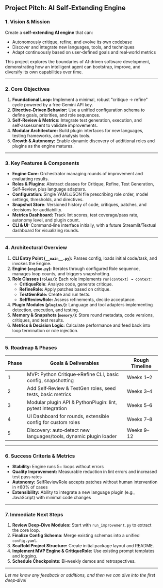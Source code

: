## Project Pitch: AI Self‑Extending Engine

### 1. Vision & Mission
Create a **self‑extending AI engine** that can:
- Autonomously critique, refine, and evolve its own codebase
- Discover and integrate new languages, tools, and techniques
- Adapt continuously based on user‑defined goals and real‑world metrics

This project explores the boundaries of AI‑driven software development, demonstrating how an intelligent agent can bootstrap, improve, and diversify its own capabilities over time.

---

### 2. Core Objectives
1. **Foundational Loop:** Implement a minimal, robust "critique → refine" cycle powered by a free Gemini API key.
2. **Directive‑Driven Behavior:** Use a unified configuration schema to define goals, priorities, and role sequences.
3. **Self‑Review & Metrics:** Integrate test generation, execution, and self‑assessment to validate improvements.
4. **Modular Architecture:** Build plugin interfaces for new languages, testing frameworks, and analysis tools.
5. **Growth & Autonomy:** Enable dynamic discovery of additional roles and plugins as the engine matures.

---

### 3. Key Features & Components
- **Engine Core:** Orchestrator managing rounds of improvement and evaluating results.
- **Roles & Plugins:** Abstract classes for Critique, Refine, Test Generation, Self‑Review, plus language adapters.
- **Configuration:** Single YAML/JSON file prescribing role order, model settings, thresholds, and directives.
- **Snapshot Store:** Versioned history of code, critiques, patches, and decisions for auditability.
- **Metrics Dashboard:** Track lint scores, test coverage/pass rate, autonomy level, and plugin count.
- **CLI & UI:** Command‑line interface initially, with a future Streamlit/Textual dashboard for visualizing rounds.

---

### 4. Architectural Overview
1. **CLI Entry Point (`__main__.py`):** Parses config, loads initial code/task, and invokes the Engine.
2. **Engine (`engine.py`):** Iterates through configured Role sequence, manages loop counts, and triggers snapshotting.
3. **Role Classes (`roles/`):** Each role implements `run(context) → context`:
   - **CritiqueRole:** Analyze code, generate critique.
   - **RefineRole:** Apply patches based on critique.
   - **TestGenRole:** Create and run tests.
   - **SelfReviewRole:** Assess refinements, decide acceptance.
4. **Plugin Modules (`plugins/`):** Language and tool adapters implementing detection, execution, and testing.
5. **Memory & Snapshots (`memory/`):** Store round metadata, code versions, critiques, and test results.
6. **Metrics & Decision Logic:** Calculate performance and feed back into loop termination or role injection.

---

### 5. Roadmap & Phases
| Phase | Goals & Deliverables                                              | Rough Timeline |
|-------|-------------------------------------------------------------------|----------------|
| 1     | MVP: Python Critique→Refine CLI, basic config, snapshotting       | Weeks 1–2      |
| 2     | Add Self‑Review & TestGen roles, seed tests, basic metrics        | Weeks 3–4      |
| 3     | Modular plugin API & PythonPlugin: lint, pytest integration       | Weeks 5–6      |
| 4     | UI Dashboard for rounds, extensible config for custom roles       | Weeks 7–8      |
| 5     | Discovery: auto‑detect new languages/tools, dynamic plugin loader | Weeks 9–12     |

---

### 6. Success Criteria & Metrics
- **Stability:** Engine runs 5+ loops without errors
- **Quality Improvement:** Measurable reduction in lint errors and increased test pass rates
- **Autonomy:** SelfReviewRole accepts patches without human intervention in ≥80% of cases
- **Extensibility:** Ability to integrate a new language plugin (e.g., JavaScript) with minimal code changes

---

### 7. Immediate Next Steps
1. **Review Deep‑Dive Modules:** Start with `run_improvement.py` to extract the core loop.
2. **Finalize Config Schema:** Merge existing schemas into a unified `config.yaml`.
3. **Scaffold Project Structure:** Create initial package layout and README.
4. **Implement MVP Engine & CritiqueRole:** Use existing prompt templates and logging.
5. **Schedule Checkpoints:** Bi‑weekly demos and retrospectives.

---

*Let me know any feedback or additions, and then we can dive into the first deep‑dive!*

